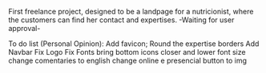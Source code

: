 First freelance project, designed to be a landpage for a nutricionist, where the customers can find her contact and expertises.
-Waiting for user approval-

To do list (Personal Opinion):
Add favicon;
Round the expertise borders
Add Navbar
Fix Logo
Fix Fonts
bring bottom icons closer and lower font size
change comentaries to english
change online e presencial button to img
